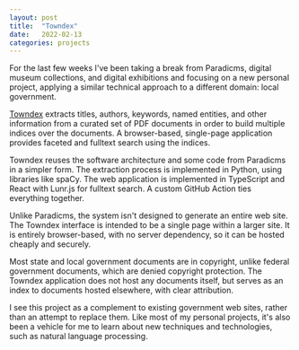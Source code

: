 ```yaml
---
layout: post
title:  "Towndex"
date:   2022-02-13
categories: projects
---
```


For the last few weeks I've been taking a break from Paradicms, digital museum collections, and digital exhibitions and focusing on a new personal project, applying a similar technical approach to a different domain: local government.

[Towndex](https://github.com/towndex) extracts titles, authors, keywords, named entities, and other information from a curated set of PDF documents in order to build multiple indices over the documents. A browser-based, single-page application provides faceted and fulltext search using the indices.

Towndex reuses the software architecture and some code from Paradicms in a simpler form. The extraction process is implemented in Python, using libraries like spaCy. The web application is implemented in TypeScript and React with Lunr.js for fulltext search. A custom GitHub Action ties everything together.

Unlike Paradicms, the system isn't designed to generate an entire web site. The Towndex interface is intended to be a single page within a larger site. It is entirely browser-based, with no server dependency, so it can be hosted cheaply and securely.

Most state and local government documents are in copyright, unlike federal government documents, which are denied copyright protection. The Towndex application does not host any documents itself, but serves as an index to documents hosted elsewhere, with clear attribution.

I see this project as a complement to existing government web sites, rather than an attempt to replace them. Like most of my personal projects, it's also been a vehicle for me to learn about new techniques and technologies, such as natural language processing.
